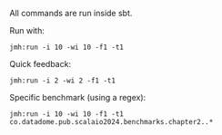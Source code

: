 All commands are run inside sbt.

Run with:

    jmh:run -i 10 -wi 10 -f1 -t1

Quick feedback:

    jmh:run -i 2 -wi 2 -f1 -t1

Specific benchmark (using a regex):

    jmh:run -i 10 -wi 10 -f1 -t1 co.datadome.pub.scalaio2024.benchmarks.chapter2..*
